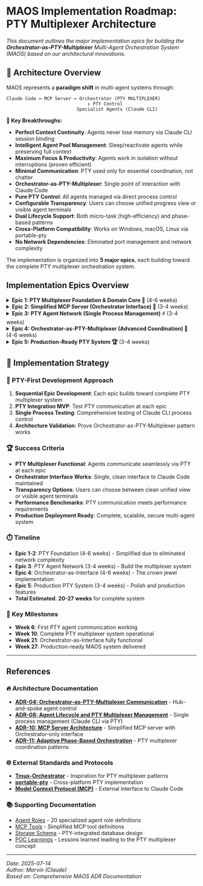 # MAOS Implementation Roadmap: PTY Multiplexer Architecture

*This document outlines the major implementation epics for building the **Orchestrator-as-PTY-Multiplexer** Multi-Agent Orchestration System (MAOS) based on our architectural innovations.*

## 🚀 Architecture Overview

MAOS represents a **paradigm shift** in multi-agent systems through:

```
Claude Code ↔ MCP Server ↔ Orchestrator (PTY MULTIPLEXER)
                              ↕ PTY Control  
                          Specialist Agents (Claude CLI)
```

**🎯 Key Breakthroughs:**
- **Perfect Context Continuity**: Agents never lose memory via Claude CLI session binding
- **Intelligent Agent Pool Management**: Sleep/reactivate agents while preserving full context
- **Maximum Focus & Productivity**: Agents work in isolation without interruptions (proven efficient)
- **Minimal Communication**: PTY used only for essential coordination, not chatter
- **Orchestrator-as-PTY-Multiplexer**: Single point of interaction with Claude Code
- **Pure PTY Control**: All agents managed via direct process control  
- **Configurable Transparency**: Users can choose unified progress view or visible agent terminals
- **Dual Lifecycle Support**: Both micro-task (high-efficiency) and phase-based patterns
- **Cross-Platform Compatibility**: Works on Windows, macOS, Linux via portable-pty
- **No Network Dependencies**: Eliminated port management and network complexity

The implementation is organized into **5 major epics**, each building toward the complete PTY multiplexer orchestration system.

## Implementation Epics Overview

<details>
<summary><strong>Epic 1: PTY Multiplexer Foundation & Domain Core 🚀</strong> (4-6 weeks)</summary>

## Epic 1: PTY Multiplexer Foundation & Domain Core 🚀

**Epic: PTY Integration & Domain Foundation**

*Dependencies: None (foundational layer)*

### 🎯 Scope
Implement the **PTY-integrated domain models** and core infrastructure for the Orchestrator-as-PTY-Multiplexer architecture. This epic establishes the foundation for direct process control.

### 🔧 Key Components
- **PTY-Aware Domain Models**: Session, Agent, PtyProcess aggregates with process control capabilities
- **PTY Value Objects**: AgentRole, PtyId, ProcessId, SessionId, ExecutionState
- **PTY Resource Management**: PTY pair allocation/deallocation via portable-pty
- **Storage Schema**: SQLite for session metadata + file system for shared artifacts
- **PTY Message Models**: Structured message formats for agent coordination
- **Single Process State**: Track Claude CLI process lifecycle via PTY

### 🚀 Key Features
- **Single Claude CLI Process**: Each agent is just a Claude CLI process controlled via PTY
- **Cross-Platform PTY**: portable-pty handles Windows, macOS, Linux differences
- **PTY Process Models**: Agent registration and process control data structures
- **Simplified State Tracking**: Monitor single Claude CLI process health

### 📦 Deliverables
- PTY-integrated domain model implementation
- PTY resource management system via portable-pty
- SQLite schema with PTY process tracking
- PTY message format definitions
- Single process state management
- Comprehensive unit tests for PTY integration

---

</details>

<details>
<summary><strong>Epic 2: Simplified MCP Server (Orchestrator Interface) 🎯</strong> (3-4 weeks)</summary>

## Epic 2: Simplified MCP Server (Orchestrator Interface) 🎯

**Epic: Simplified MCP Server Implementation**

*Dependencies: Epic 1 (PTY Foundation)*

### 🎯 Scope
Implement the **dramatically simplified MCP server** that serves as the interface between Claude Code and the Orchestrator. This epic eliminates network complexity and focuses on clean orchestration lifecycle management.

### 🔧 Key Components (SIMPLIFIED!)
- **Streamlined MCP Server**: HTTP/SSE protocol implementation (fewer tools!)
- **Core Tool Definitions**: `maos/orchestrate`, `maos/session-status`, `maos/list-roles` ONLY
- **Orchestrator-Only Streaming**: SSE streaming of ONLY Orchestrator output
- **Session Management**: Track orchestration sessions and PTY multiplexer state
- **Clean Error Handling**: Proper MCP protocol compliance

### 🚀 Key Simplifications
- **ELIMINATED**: Complex networking and port management
- **ELIMINATED**: Multi-agent communication tools
- **ELIMINATED**: Complex multi-agent output multiplexing
- **SIMPLIFIED**: Single Orchestrator output stream to Claude Code
- **FOCUSED**: Pure orchestration lifecycle management

### 📦 Deliverables
- Simplified MCP server with 3 core tools
- Orchestrator-only SSE streaming implementation
- Session lifecycle management
- PTY multiplexer state monitoring
- Clean MCP protocol compliance
- Integration tests with Claude Code

---

</details>

<details>
<summary><strong>Epic 3: PTY Agent Network (Single Process Management) ⚡</strong> (3-4 weeks)</summary>

## Epic 3: PTY Agent Network (Single Process Management) ⚡

**Epic: PTY-Integrated Agent Lifecycle & Multiplexer**

*Dependencies: Epic 1 (PTY Foundation), Epic 2 (MCP Server)*

### 🎯 Scope
Implement the **single process agent management** system where every agent is just a Claude CLI process controlled via PTY by the Orchestrator multiplexer. This epic creates the hub-and-spoke agent communication system.

### 🔧 Key Components
- **Single Process Spawning**: Claude CLI process per agent controlled via PTY
- **PTY Resource Management**: Allocate PTY pairs via portable-pty for each agent
- **Orchestrator Registry**: Agent registration and tracking via central multiplexer
- **PTY Health Monitoring**: Monitor Claude CLI process health via PTY
- **Role Template System**: 20 specialized agent role templates with PTY integration
- **Coordinated Shutdown**: Graceful termination of PTY processes

### 🚀 Key Features
- **Every Agent = Claude CLI Process**: Simple, reliable single process model
- **No Network Dependencies**: ELIMINATED - pure PTY communication
- **Central Registration**: Agents register with Orchestrator multiplexer
- **Real-time Status**: Instant agent health and progress updates via PTY
- **Cross-Platform**: PTY works on Windows, macOS, Linux via portable-pty

### 📦 Deliverables
- Single process agent spawning system via PTY
- PTY multiplexer integration for all agents
- PTY resource management and allocation
- Orchestrator agent registry and tracking
- PTY health monitoring for Claude CLI processes
- Complete role template library with PTY integration
- Coordinated agent lifecycle tests
- PTY multiplexer resilience testing

---

</details>

<details>
<summary><strong>Epic 4: Orchestrator-as-PTY-Multiplexer (Advanced Coordination) 👑</strong> (4-6 weeks)</summary>

## Epic 4: Orchestrator-as-PTY-Multiplexer (Advanced Coordination) 👑

**Epic: PTY Multiplexer Orchestrator Implementation**

*Dependencies: Epic 3 (PTY Agent Network)*

### 🎯 Scope
Implement the **game-changing Orchestrator-as-PTY-Multiplexer** pattern where the Orchestrator serves as both the single point of interaction with Claude Code AND the PTY multiplexer coordinator. This is the crown jewel of MAOS.

### 🔧 Key Components
- **PTY Multiplexer Orchestrator**: Single interface to Claude Code + PTY process coordinator
- **PTY-Based Phase Management**: Coordinate phases via direct agent communication
- **Adaptive Planning**: Plan phases based on real-time agent feedback via PTY
- **Unified Progress Reporting**: Present clean, coordinated updates to Claude Code
- **Configurable Transparency Management**: PTY processes can be visible or hidden based on user preference
- **Real-time Agent Coordination**: Direct specialist agent coordination via PTY

### 🚀 Key Features
- **MAXIMUM AGENT FOCUS**: Agents work in isolation without interruptions
- **MINIMAL ESSENTIAL COMMUNICATION**: PTY used only when coordination required
- **SINGLE INTERFACE**: Only Orchestrator talks to Claude Code users
- **PURE PTY COORDINATION**: All agent coordination via essential-only PTY messages
- **CONFIGURABLE TRANSPARENCY**: Users can watch agents work or see unified progress
- **DUAL LIFECYCLE SUPPORT**: Both micro-task and phase-based agent patterns
- **REAL-TIME ADAPTATION**: Plan adjusts based on live agent feedback
- **NO NETWORK COMPLEXITY**: Direct process control eliminates networking
- **CLEAN USER EXPERIENCE**: Professional, unified project management interface
- **CROSS-PLATFORM**: Works anywhere Claude CLI and portable-pty work

### 📦 Deliverables
- PTY multiplexer Orchestrator agent implementation
- PTY-based adaptive phase management
- Real-time agent task assignment via PTY
- Unified progress reporting to Claude Code
- Phase-gate coordination via PTY messages
- Agent discovery and specialist allocation
- Clean user interface with optional agent terminal visibility
- End-to-end orchestration testing with PTY multiplexer

---

</details>

<details>
<summary><strong>Epic 5: Production-Ready PTY System 🏆</strong> (3-4 weeks)</summary>

## Epic 5: Production-Ready PTY System 🏆

**Epic: PTY Multiplexer Production Features**

*Dependencies: Epic 4 (Orchestrator-as-PTY-Multiplexer)*

### 🎯 Scope
Implement production-ready features for the **PTY multiplexer orchestration system** including multi-instance support, PTY monitoring, security, and operational capabilities. This epic delivers a **production-ready multi-agent system**.

### 🔧 Key Components
- **PTY Multiplexer State Management**: Complete PTY process state persistence and recovery
- **Multi-Session Support**: Multiple concurrent orchestration sessions with PTY isolation
- **PTY Process Monitoring**: Comprehensive monitoring of agent communication and health
- **Security & Sandboxing**: Resource limits for Claude CLI processes
- **PTY Resource Management**: Production-grade PTY allocation and cleanup
- **PTY Process Recovery**: Coordinated recovery of Claude CLI processes with session restoration
- **Performance Optimization**: PTY communication optimization and resource management

### 🚀 Production Features
- **PTY Multiplexer Resilience**: Handle agent failures gracefully in PTY system
- **Session Isolation**: Multiple orchestration sessions with separate PTY multiplexers
- **Comprehensive Monitoring**: Full visibility into PTY multiplexer activity and performance
- **Resource Management**: Manage process resources and PTY pairs efficiently
- **Production Security**: Sandboxed agents with controlled PTY communication
- **Cross-Platform Performance**: Optimized PTY message routing and agent coordination

### 📦 Deliverables
- Multi-session PTY multiplexer architecture
- Comprehensive PTY process monitoring and observability
- Production-grade security and sandboxing for Claude CLI processes
- PTY multiplexer state persistence and recovery
- Performance optimization and resource management
- Automated cleanup of sessions, processes, and PTY resources
- Production deployment and operational documentation
- **COMPLETE PRODUCTION-READY MAOS SYSTEM** 🚀

---

</details>

## 🚀 Implementation Strategy

### 🎯 PTY-First Development Approach
1. **Sequential Epic Development**: Each epic builds toward complete PTY multiplexer system
2. **PTY Integration MVP**: Test PTY communication at each epic
3. **Single Process Testing**: Comprehensive testing of Claude CLI process control
4. **Architecture Validation**: Prove Orchestrator-as-PTY-Multiplexer pattern works

### 🏆 Success Criteria
- **PTY Multiplexer Functional**: Agents communicate seamlessly via PTY at each epic
- **Orchestrator Interface Works**: Single, clean interface to Claude Code maintained
- **Transparency Options**: Users can choose between clean unified view or visible agent terminals
- **Performance Benchmarks**: PTY communication meets performance requirements
- **Production Deployment Ready**: Complete, scalable, secure multi-agent system

### ⏱️ Timeline
- **Epic 1-2**: PTY Foundation (4-6 weeks) - Simplified due to eliminated network complexity
- **Epic 3**: PTY Agent Network (3-4 weeks) - Build the multiplexer system
- **Epic 4**: Orchestrator-as-Interface (4-6 weeks) - The crown jewel implementation
- **Epic 5**: Production PTY System (3-4 weeks) - Polish and production features
- **Total Estimated**: **20-27 weeks** for complete system

### 🎯 Key Milestones
- **Week 6**: First PTY agent communication working
- **Week 10**: Complete PTY multiplexer system operational
- **Week 21**: Orchestrator-as-Interface fully functional
- **Week 27**: Production-ready MAOS system delivered

---

## References

### 🔥 Architecture Documentation
- **[ADR-04: Orchestrator-as-PTY-Multiplexer Communication](./decisions/04-agent-communication-patterns.md)** - Hub-and-spoke agent control
- **[ADR-08: Agent Lifecycle and PTY Multiplexer Management](./decisions/08-agent-lifecycle-and-management.md)** - Single process management (Claude CLI via PTY)
- **[ADR-10: MCP Server Architecture](./decisions/10-mcp-server-architecture.md)** - Simplified MCP server with Orchestrator-only interface
- **[ADR-11: Adaptive Phase-Based Orchestration](./decisions/11-adaptive-phase-based-orchestration.md)** - PTY multiplexer coordination patterns

### 🌐 External Standards and Protocols
- **[Tmux-Orchestrator](https://github.com/Jedward23/Tmux-Orchestrator)** - Inspiration for PTY multiplexer patterns
- **[portable-pty](https://docs.rs/portable-pty/)** - Cross-platform PTY implementation
- **[Model Context Protocol (MCP)](https://modelcontextprotocol.io)** - External interface to Claude Code

### 📚 Supporting Documentation
- [Agent Roles](./references/agent-roles.md) - 20 specialized agent role definitions
- [MCP Tools](./references/mcp-tools.md) - Simplified MCP tool definitions
- [Storage Schema](./references/storage-schema.md) - PTY-integrated database design
- [POC Learnings](./references/poc-learnings.md) - Lessons learned leading to the PTY multiplexer concept

---

*Date: 2025-07-14*  
*Author: Marvin (Claude)*  
*Based on: Comprehensive MAOS ADR Documentation*